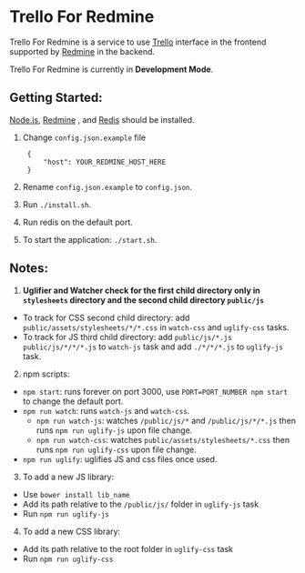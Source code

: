 Trello For Redmine
=========

Trello For Redmine is a service to use [Trello][tr] interface in the frontend supported by [Redmine][rm] in the backend.

Trello For Redmine is currently in **Development Mode**.

## Getting Started:

[Node.js][nj], [Redmine][rm] , and [Redis][re] should be installed.

1. Change `config.json.example` file

        {
            "host": YOUR_REDMINE_HOST_HERE
        }

2. Rename `config.json.example` to `config.json`.

3. Run `./install.sh`.

4. Run redis on the default port.

5. To start the application: `./start.sh`.

## Notes:

1. **Uglifier and Watcher check for the first child directory only in `stylesheets` directory and the second child directory `public/js`**
  * To track for CSS second child directory: add `public/assets/stylesheets/*/*.css` in `watch-css` and `uglify-css` tasks.
  * To track for JS third child directory: add `public/js/*.js public/js/*/*/*.js` to `watch-js` task and add `./*/*/*.js` to `uglify-js` task.

2. npm scripts:
  * `npm start`: runs forever on port 3000, use `PORT=PORT_NUMBER npm start` to change the default port.
  * `npm run watch`: runs `watch-js` and `watch-css`.
    * `npm run watch-js`: watches `/public/js/*` and `/public/js/*/*.js` then runs `npm run uglify-js` upon file change.
    * `npm run watch-css`: watches `public/assets/stylesheets/*.css` then runs `npm run uglify-css` upon file change.
  * `npm run uglify`: uglifies JS and css files once used.

3. To add a new JS library:
  * Use `bower install lib_name`
  * Add its path relative to the `/public/js/` folder in `uglify-js` task
  * Run `npm run uglify-js`

4. To add a new CSS library:
  * Add its path relative to the root folder in `uglify-css` task
  * Run `npm run uglify-css`

[tr]: https://trello.com/
[rm]: http://www.redmine.org/
[nj]: https://nodejs.org/en/
[re]: http://redis.io/